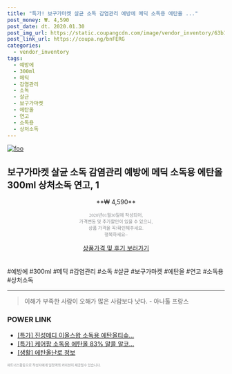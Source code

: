 ```yaml
--- 
title: "특가! 보구가마켓 살균 소독 감염관리 예방에 메딕 소독용 에탄올 ..." 
post_money: ₩. 4,590 
post_date: dt. 2020.01.30 
post_img_url: https://static.coupangcdn.com/image/vendor_inventory/63b1/30ac2b00163b0b6ca20242733e37b9c3a695d8167910f272635e4e874589.jpg 
post_link_url: https://coupa.ng/bnFERG 
categories: 
  - vendor_inventory 
tags: 
  - 예방에 
  - 300ml 
  - 메딕 
  - 감염관리 
  - 소독 
  - 살균 
  - 보구가마켓 
  - 에탄올 
  - 연고 
  - 소독용 
  - 상처소독 
--- 
```

[![foo](https://static.coupangcdn.com/image/vendor_inventory/63b1/30ac2b00163b0b6ca20242733e37b9c3a695d8167910f272635e4e874589.jpg)](https://coupa.ng/bnFERG) 

## 보구가마켓 살균 소독 감염관리 예방에 메딕 소독용 에탄올 300ml 상처소독 연고, 1 
<p style="text-align: center;">**₩ 4,590**</p> 
<p style="text-align: center;"><span style="color: #898c8f; font-family: Georgia,Times,serif; font-size: 0.75em;">2020년01월30일에 작성되어, <br>가격변동 및 추가할인이 있을 수 있으니,<br> 상품 가격을 꼭!확인해주세요.<br>행복하세요~</span> 
</p>	 
<div markdown="0" style="text-align: center;"><a href="https://coupa.ng/bnFERG" class="btn btn--success">상품가격 및 후기 보러가기</a></div> 
<br><br> 
  #예방에 #300ml #메딕 #감염관리 #소독 #살균 #보구가마켓 #에탄올 #연고 #소독용 #상처소독 
<hr> 

> 이해가 부족한 사람이 오해가 많은 사람보다 낫다. - 아나톨 프랑스 


### POWER LINK

* <a href="https://blog.naver.com/an0733/221789548843" target="_blank">[특가] 진성메디 이올스왑 소독용 에탄올티슈...</a>
* <a href="https://blog.naver.com/an0733/221790752426" target="_blank">[특가] 케어팜 소독용 에탄올 83% 알콜 알코...</a>
* <a href="https://blog.naver.com/sakai111/221767367231" target="_blank"> [생활] 에탄올난로 정보 </a>

<span style="color: #898c8f; font-family: Georgia,Times,serif; font-size: 0.55em;">파트너스활동으로 작성자에게 일정액의 커미션이 제공될수 있습니다.</span> 
